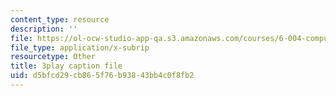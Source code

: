 ```yaml
---
content_type: resource
description: ''
file: https://ol-ocw-studio-app-qa.s3.amazonaws.com/courses/6-004-computation-structures-spring-2017/d5bfcd29cb865f76b93843bb4c0f8fb2_q30W7ApRqjI.vtt
file_type: application/x-subrip
resourcetype: Other
title: 3play caption file
uid: d5bfcd29-cb86-5f76-b938-43bb4c0f8fb2
---
```

